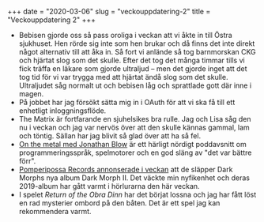 +++
date = "2020-03-06"
slug = "veckouppdatering-2"
title = "Veckouppdatering 2"
+++

- Bebisen gjorde oss så pass oroliga i veckan att vi åkte in till Östra sjukhuset. Hen rörde sig inte som hen brukar och då finns det inte direkt något alternativ till att åka in. Så fort vi anlände så tog barnmorskan CKG och hjärtat slog som det skulle. Efter det tog det många timmar tills vi fick träffa en läkare som gjorde ultraljud – men det gjorde inget att det tog tid för vi var trygga med att hjärtat ändå slog som det skulle. Ultraljudet såg normalt ut och bebisen låg och sprattlade gott där inne i magen.
- På jobbet har jag försökt sätta mig in i OAuth för att vi ska få till ett enhetligt inloggningsflöde.
- The Matrix är fortfarande en sjuhelsikes bra rulle. Jag och Lisa såg den nu i veckan och jag var nervös över att den skulle kännas gammal, lam och töntig. Sällan har jag blivit så glad över att ha så fel.
- [On the metal med Jonathan Blow](https://castro.fm/episode/o6Rz64) är ett härligt nördigt poddavsnitt om programmeringsspråk, spelmotorer och en god släng av "det var bättre förr".
- [Pomperipossa Records annonserade i veckan](https://www.instagram.com/p/B9T-BShJkAp/?igshid=5krrcq70umuc) att de släpper Dark Morphs nya album Dark Morph II. Det väckte min nyfikenhet och deras 2019-album har gått varmt i hörlurarna den här veckan.
- I spelet *Return of the Obra Dinn* har det börjat lossna och jag har fått löst en rad mysterier ombord på den båten. Det är ett spel jag kan rekommendera varmt.

